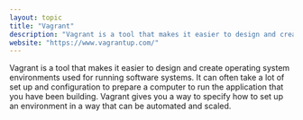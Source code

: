 ```yaml
---
layout: topic
title: "Vagrant"
description: "Vagrant is a tool that makes it easier to design and create operating system environments used for running software systems."
website: "https://www.vagrantup.com/"
---
```


Vagrant is a tool that makes it easier to design and create operating system environments used for running software systems. It can often take a lot of set up and configuration to prepare a computer to run the application that you have been building. Vagrant gives you a way to specify how to set up an environment in a way that can be automated and scaled.
